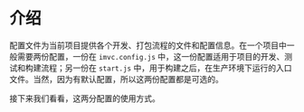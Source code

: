 # 介绍

配置文件为当前项目提供各个开发、打包流程的文件和配置信息。在一个项目中一般需要两份配置，一份在 `imvc.config.js` 中，这一份配置适用于项目的开发、测试和构建流程；另一份在 `start.js` 中，用于构建之后，在生产环境下运行的入口文件。当然，因为有默认配置，所以这两份配置都是可选的。

接下来我们看看，这两分配置的使用方式。
